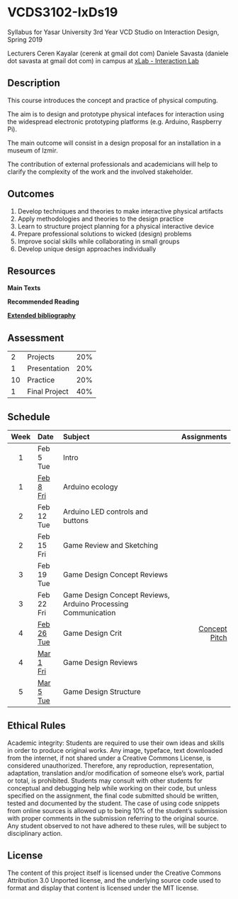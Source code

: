 # VCDS3102-IxDs19
Syllabus for Yasar University 3rd Year VCD Studio on Interaction Design, Spring 2019

Lecturers
Ceren Kayalar (cerenk at gmail dot com)
Daniele Savasta (daniele dot savasta at gmail dot com)
in campus at [xLab - Interaction Lab](http://xlab.yasar.edu.tr)

## Description
This course introduces the concept and practice of physical computing.

The aim is to design and prototype physical intefaces for interaction using the widespread electronic prototyping platforms (e.g. Arduino, Raspberry Pi).

The main outcome will consist in a design proposal for an installation in a museum of Izmir.

The contribution of external professionals and academicians will help to clarify the complexity of the work and the involved stakeholder.

## Outcomes
1. Develop techniques and theories to make interactive physical artifacts
2. Apply methodologies and theories to the design practice
3. Learn to structure project planning for a physical interactive device
4. Prepare professional solutions to wicked (design) problems
5. Improve social skills while collaborating in small groups
6. Develop unique design approaches individually

## Resources

**Main Texts**


**Recommended Reading**

[**Extended bibliography**](https://github.com/ixd-izmir/ixd3101f18/blob/master/extendedBibliography.md)

## Assessment

| | | |
|-|-|-|
|2| Projects |20%|
|1| Presentation |20%|
|10| Practice |20%|
|1| Final Project |40%|


## Schedule

| Week | Date | Subject | Assignments |
|:---:|:-------------|:-------------| -----:|
| 1 | Feb 5<br>Tue | Intro | |
| 1 | [Feb 8<br>Fri](https://github.com/ixd-izmir/ixd3102s19/blob/master/daily/feb8fri.md) | Arduino ecology | |
| 2 | Feb 12<br>Tue | Arduino LED controls and buttons | |
| 2 | Feb 15<br>Fri | Game Review and Sketching | |
| 3 | Feb 19<br>Tue | Game Design Concept Reviews |  |
| 3 | Feb 22<br>Fri | Game Design Concept Reviews, Arduino Processing Communication |  |
| 4 | [Feb 26<br>Tue](https://github.com/ixd-izmir/ixd3102s19/blob/master/daily/feb26tue.md) | Game Design Crit | [Concept Pitch](https://github.com/ixd-izmir/ixd3102s19/blob/master/assignments/conceptPitch.md) |
| 4 | [Mar 1<br>Fri](https://github.com/ixd-izmir/ixd3102s19/blob/master/daily/mar01fri.md) | Game Design Reviews |  |  
| 5 | [Mar 5<br>Tue](https://github.com/ixd-izmir/ixd3102s19/blob/master/daily/mar05tue.md) | Game Design Structure |  |  



## Ethical Rules
Academic integrity: Students are required to use their own ideas and skills in order to produce original works. Any image, typeface, text downloaded from the internet, if not shared under a Creative Commons License, is considered unauthorized. Therefore, any reproduction, representation, adaptation, translation and/or modification of someone else’s work, partial or total, is prohibited. Students may consult with other students for conceptual and debugging help while working on their code, but unless specified on the assignment, the final code submitted should be written, tested and documented by the student. The case of using code snippets from online sources is allowed up to being 10% of the student’s submission with proper comments in the submission referring to the original source. Any student observed to not have adhered to these rules, will be subject to disciplinary action.

## License
The content of this project itself is licensed under the Creative Commons Attribution 3.0 Unported license, and the underlying source code used to format and display that content is licensed under the MIT license.
